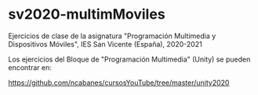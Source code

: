# sv2020-multimMoviles

Ejercicios de clase de la asignatura "Programación Multimedia y Dispositivos Móviles", IES San Vicente (España), 2020-2021

Los ejercicios del Bloque de "Programación Multimedia" (Unity) se pueden encontrar en:

https://github.com/ncabanes/cursosYouTube/tree/master/unity2020
